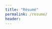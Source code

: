 ```yaml
---
title: "Résumé"
permalink: /resume/
header:
---
```


<object data="{{ site.url }}/assets/19BM6JP47_CV_inmaking.pdf" width="1280" height="1920" type='application/pdf'/>
